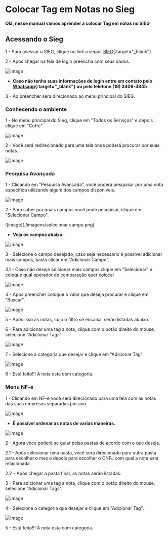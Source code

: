 # Colocar Tag em Notas no Sieg

**Olá, nesse manual vamos aprender a colocar Tag em notas no SIEG**

## Acessando o Sieg

1 - Para acessar o SIEG, clique no link a seguir [SIEG](https://hub.sieg.com/){:target="_blank"}

2 - Após chegar na tela de login preencha com seus dados.

![image](./imagens/loginSieg.png)

* **Caso não tenha suas informações de login entre em contato pelo [Whatsapp](https://wa.me/5519992062440){:target="_blank"} ou pelo telefone (19) 3406-3845**

3 - Ao preencher sera direcionado ao menu principal do SIEG.

### Conhecendo o ambiente

1 - No menu principal do Sieg, clique em "Todos os Serviços" e depois clique em "Cofre"

![image](./imagens/acesso.png)

2 - Você será redirecionado para uma tela onde poderá procurar por suas notas.

![image](./imagens/cofre.png)

### Pesquisa Avançada

1 - Clicando em "Pesquisa Avançada", você poderá pesquisar por uma nota especifica utilizando algum dos campos disponiveis.

![image](./imagens/pesquisa_avancada.png)

2 - Para saber por quais campos você pode pesquisar, clique em "Selecionar Campo".

![image](./imagens/selecionar campo.png)

* **Veja os campos abaixo.**

![image](./imagens/campos.png)

3 - Selecione o campo desejado, caso seja necessario é possivel adicionar mais campos, basta clicar em "Adicionar Campo".

3.1 - Caso não deseje adicionar mais campos clique em "Selecionar" e coloque qual operador de comparação quer colocar 

![image](./imagens/preenchimentoSieg.png)

4 - Após preencher coloque o valor que deseja procurar e clique em "Buscar".

![image](./imagens/valor.png)

5 - Após isso as notas, cujo o filtro se encaixa, serão listadas abaixo.

6 - Para adicionar uma tag a nota, clique com o botão direito do mouse, selecione "Adicionar Tags".

![image](./imagens/tags.png)

7 - Selecione a categoria que desejar e clique em "Adicionar Tag".

![image](./imagens/categorias.png)

8 - Está feito!!! A nota esta com categoria.

### Menu NF-e

1 - Clicando em NF-e você será direcionado para uma tela com as notas das suas empresas separadas por ano.

![image](./imagens/nfe.png)

* **É possível ordenar as notas de varias maneiras.**

![image](./imagens/ordenar.png)

2 - Agora voce poderá se guiar pelas pastas de acordo com o que deseja.

2.1 - Após selecionar uma pasta, você será direcionado para outra pasta para escolher o mes e depois para escolher o CNPJ com qual a nota esta relacionada.

2.2 - Após chegar a pasta final, as notas serão listadas.

3 - Para adicionar uma tag a nota, clique com o botão direito do mouse, selecione "Adicionar Tags".

![image](./imagens/tags.png)

4 - Selecione a categoria que desejar e clique em "Adicionar Tag".

![image](./imagens/categorias.png)

5 - Está feito!!! A nota esta com categoria.